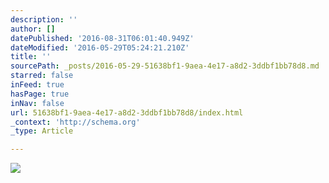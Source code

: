 ```yaml
---
description: ''
author: []
datePublished: '2016-08-31T06:01:40.949Z'
dateModified: '2016-05-29T05:24:21.210Z'
title: ''
sourcePath: _posts/2016-05-29-51638bf1-9aea-4e17-a8d2-3ddbf1bb78d8.md
starred: false
inFeed: true
hasPage: true
inNav: false
url: 51638bf1-9aea-4e17-a8d2-3ddbf1bb78d8/index.html
_context: 'http://schema.org'
_type: Article

---
```

![](https://the-grid-user-content.s3-us-west-2.amazonaws.com/df2b4cb9-c9b1-47eb-b8a9-19baeb4b65ee.jpg)